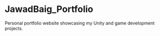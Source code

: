 # JawadBaig_Portfolio
Personal portfolio website showcasing my Unity and game development projects.

